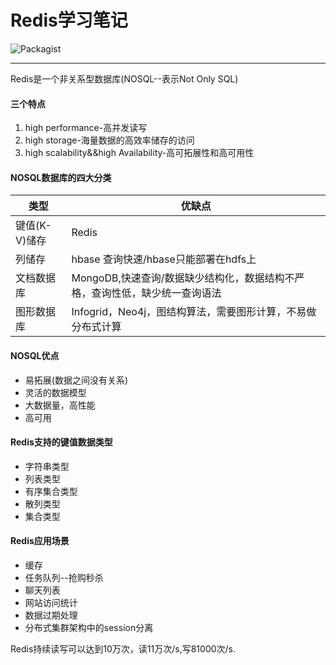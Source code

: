 # Redis学习笔记

![Packagist](https://img.shields.io/packagist/l/doctrine/orm.svg)

----
Redis是一个非关系型数据库(NOSQL--表示Not Only SQL)

#### 三个特点
1. high performance-高并发读写
2. high storage-海量数据的高效率储存的访问
3. high scalability&&high Availability-高可拓展性和高可用性

#### NOSQL数据库的四大分类

类型  | 优缺点|
--------- | --------|
键值(K-V)储存  | Redis |
列储存  | hbase 查询快速/hbase只能部署在hdfs上 |
文档数据库 | MongoDB,快速查询/数据缺少结构化，数据结构不严格，查询性低，缺少统一查询语法 |
图形数据库 | Infogrid，Neo4j，图结构算法，需要图形计算，不易做分布式计算 |

#### NOSQL优点
* 易拓展(数据之间没有关系)
* 灵活的数据模型
* 大数据量，高性能
* 高可用

#### Redis支持的键值数据类型
* 字符串类型
* 列表类型
* 有序集合类型
* 散列类型
* 集合类型

#### Redis应用场景 
* 缓存
* 任务队列--抢购秒杀
* 聊天列表  
* 网站访问统计
* 数据过期处理
* 分布式集群架构中的session分离

Redis持续读写可以达到10万次，读11万次/s,写81000次/s.




